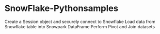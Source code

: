 # SnowFlake-Pythonsamples
Create a Session object and securely connect to Snowflake
Load data from Snowflake table into Snowpark DataFrame
Perform Pivot and Join datasets


